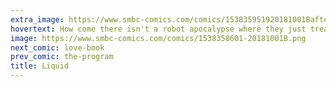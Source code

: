 ```yaml
---
extra_image: https://www.smbc-comics.com/comics/153835951920181001Bafter.png
hovertext: How come there isn't a robot apocalypse where they just treat us badly at the airport?
image: https://www.smbc-comics.com/comics/1538358601-20181001B.png
next_comic: love-book
prev_comic: the-program
title: Liquid
---
```


